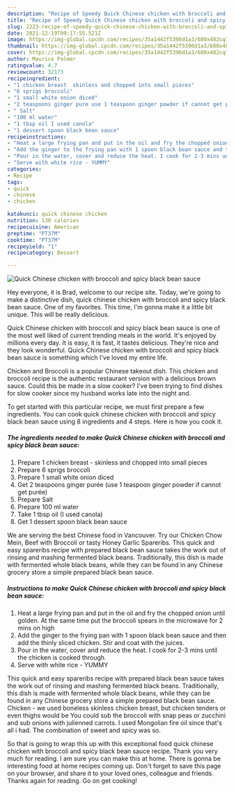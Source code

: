 ```yaml
---
description: "Recipe of Speedy Quick Chinese chicken with broccoli and spicy black bean sauce"
title: "Recipe of Speedy Quick Chinese chicken with broccoli and spicy black bean sauce"
slug: 2223-recipe-of-speedy-quick-chinese-chicken-with-broccoli-and-spicy-black-bean-sauce
date: 2021-12-19T09:17:55.521Z
image: https://img-global.cpcdn.com/recipes/35a1442f5396d1a3/680x482cq70/quick-chinese-chicken-with-broccoli-and-spicy-black-bean-sauce-recipe-main-photo.jpg
thumbnail: https://img-global.cpcdn.com/recipes/35a1442f5396d1a3/680x482cq70/quick-chinese-chicken-with-broccoli-and-spicy-black-bean-sauce-recipe-main-photo.jpg
cover: https://img-global.cpcdn.com/recipes/35a1442f5396d1a3/680x482cq70/quick-chinese-chicken-with-broccoli-and-spicy-black-bean-sauce-recipe-main-photo.jpg
author: Maurice Palmer
ratingvalue: 4.7
reviewcount: 32173
recipeingredient:
- "1 chicken breast  skinless and chopped into small pieces"
- "6 sprigs broccoli"
- "1 small white onion diced"
- "2 teaspoons ginger pure use 1 teaspoon ginger powder if cannot get pure"
- " Salt"
- "100 ml water"
- "1 tbsp oil I used canola"
- "1 dessert spoon black bean sauce"
recipeinstructions:
- "Heat a large frying pan and put in the oil and fry the chopped onion until golden. At the same time put the broccoli spears in the microwave for 2 mins on high"
- "Add the ginger to the frying pan with 1 spoon black bean sauce and then add the thinly sliced chicken. Stir and coat with the juices."
- "Pour in the water, cover and reduce the heat. I cook for 2-3 mins until the chicken is cooked through."
- "Serve with white rice - YUMMY"
categories:
- Recipe
tags:
- quick
- chinese
- chicken

katakunci: quick chinese chicken 
nutrition: 130 calories
recipecuisine: American
preptime: "PT37M"
cooktime: "PT37M"
recipeyield: "1"
recipecategory: Dessert

---
```



![Quick Chinese chicken with broccoli and spicy black bean sauce](https://img-global.cpcdn.com/recipes/35a1442f5396d1a3/680x482cq70/quick-chinese-chicken-with-broccoli-and-spicy-black-bean-sauce-recipe-main-photo.jpg)

Hey everyone, it is Brad, welcome to our recipe site. Today, we're going to make a distinctive dish, quick chinese chicken with broccoli and spicy black bean sauce. One of my favorites. This time, I'm gonna make it a little bit unique. This will be really delicious.

Quick Chinese chicken with broccoli and spicy black bean sauce is one of the most well liked of current trending meals in the world. It's enjoyed by millions every day. It is easy, it is fast, it tastes delicious. They're nice and they look wonderful. Quick Chinese chicken with broccoli and spicy black bean sauce is something which I've loved my entire life.

Chicken and Broccoli is a popular Chinese takeout dish. This chicken and broccoli recipe is the authentic restaurant version with a delicious brown sauce. Could this be made in a slow cooker? I've been trying to find dishes for slow cooker since my husband works late into the night and.


To get started with this particular recipe, we must first prepare a few ingredients. You can cook quick chinese chicken with broccoli and spicy black bean sauce using 8 ingredients and 4 steps. Here is how you cook it.

<!--inarticleads1-->

##### The ingredients needed to make Quick Chinese chicken with broccoli and spicy black bean sauce:

1. Prepare 1 chicken breast - skinless and chopped into small pieces
1. Prepare 6 sprigs broccoli
1. Prepare 1 small white onion diced
1. Get 2 teaspoons ginger purée (use 1 teaspoon ginger powder if cannot get purée)
1. Prepare  Salt
1. Prepare 100 ml water
1. Take 1 tbsp oil (I used canola)
1. Get 1 dessert spoon black bean sauce


We are serving the best Chinese food in Vancouver. Try our Chicken Chow Mein, Beef with Broccoli or tasty Honey Garlic Spareribs. This quick and easy spareribs recipe with prepared black bean sauce takes the work out of rinsing and mashing fermented black beans. Traditionally, this dish is made with fermented whole black beans, while they can be found in any Chinese grocery store a simple prepared black bean sauce. 

<!--inarticleads2-->

##### Instructions to make Quick Chinese chicken with broccoli and spicy black bean sauce:

1. Heat a large frying pan and put in the oil and fry the chopped onion until golden. At the same time put the broccoli spears in the microwave for 2 mins on high
1. Add the ginger to the frying pan with 1 spoon black bean sauce and then add the thinly sliced chicken. Stir and coat with the juices.
1. Pour in the water, cover and reduce the heat. I cook for 2-3 mins until the chicken is cooked through.
1. Serve with white rice - YUMMY


This quick and easy spareribs recipe with prepared black bean sauce takes the work out of rinsing and mashing fermented black beans. Traditionally, this dish is made with fermented whole black beans, while they can be found in any Chinese grocery store a simple prepared black bean sauce. Chicken - we used boneless skinless chicken breast, but chicken tenders or even thighs would be You could sub the broccoli with snap peas or zucchini and sub onions with julienned carrots. I used Mongolian fire oil since that's all i had. The combination of sweet and spicy was so. 

So that is going to wrap this up with this exceptional food quick chinese chicken with broccoli and spicy black bean sauce recipe. Thank you very much for reading. I am sure you can make this at home. There is gonna be interesting food at home recipes coming up. Don't forget to save this page on your browser, and share it to your loved ones, colleague and friends. Thanks again for reading. Go on get cooking!
